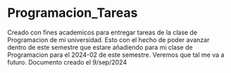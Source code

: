 # Programacion_Tareas
Creado con fines academicos para entregar tareas de la clase de Programacion de mi universidad.
Esto con el hecho de poder avanzar dentro de este semestre que estare añadiendo para mi clase de Programacion para el 2024-02 de este semestre.
Veremos que tal me va a futuro.
Documento creado el 9/sep/2024
